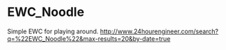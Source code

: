# EWC_Noodle
Simple EWC for playing around.
http://www.24hourengineer.com/search?q=%22EWC_Noodle%22&max-results=20&by-date=true
